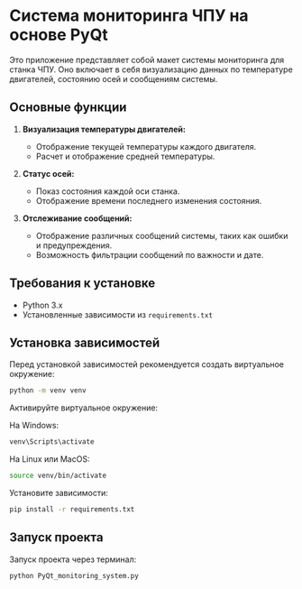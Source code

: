 # Система мониторинга ЧПУ на основе PyQt

Это приложение представляет собой макет системы мониторинга для станка ЧПУ. Оно включает в себя визуализацию данных по температуре двигателей, состоянию осей и сообщениям системы.

## Основные функции

1. **Визуализация температуры двигателей:**
   - Отображение текущей температуры каждого двигателя.
   - Расчет и отображение средней температуры.

2. **Статус осей:**
   - Показ состояния каждой оси станка.
   - Отображение времени последнего изменения состояния.

3. **Отслеживание сообщений:**
   - Отображение различных сообщений системы, таких как ошибки и предупреждения.
   - Возможность фильтрации сообщений по важности и дате.

## Требования к установке

- Python 3.x
- Установленные зависимости из `requirements.txt`


## Установка зависимостей
Перед установкой зависимостей рекомендуется создать виртуальное окружение:

```bash
python -m venv venv
```
Активируйте виртуальное окружение:

На Windows:
```bash
venv\Scripts\activate
```
На Linux или MacOS:
```bash
source venv/bin/activate
```
Установите зависимости:

```bash
pip install -r requirements.txt
```

## Запуск проекта
Запуск проекта через терминал:

```bash
python PyQt_monitoring_system.py
```